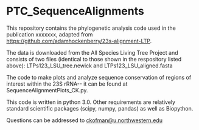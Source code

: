 # PTC_SequenceAlignments

This repository contains the phylogenetic analysis code used in the publication xxxxxxx, adapted from https://github.com/adamhockenberry/23s-alignment-LTP. 

The data is downloaded from the All Species Living Tree Project and consists of two files (identical to those shown in the respository listed above): LTPs123_LSU_tree.newick and LTPs123_LSU_aligned.fasta

The code to make plots and analyze sequence conservation of regions of interest within the 23S rRNA-- it can be found at SequenceAlignmentPlots_CK.py.

This code is written in python 3.0. Other requirements are relatively standard scientific packages (scipy, numpy, pandas) as well as Biopython.

Questions can be addressed to ckofman@u.northwestern.edu
